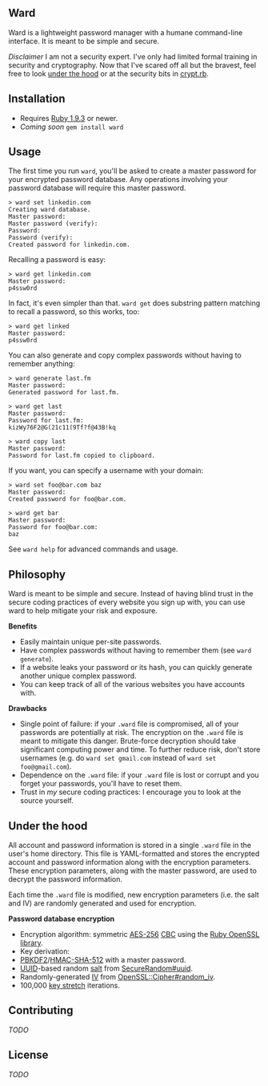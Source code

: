 ## Ward

Ward is a lightweight password manager with a humane command-line interface. It is meant to be simple and secure.

*Disclaimer* I am not a security expert. I've only had limited formal training in security and cryptography.
Now that I've scared off all but the bravest, feel free to look [under the hood](#under-the-hood) or
at the security bits in [crypt.rb](https://github.com/schmich/ward/blob/master/crypt.rb).

## Installation

* Requires [Ruby 1.9.3](http://www.ruby-lang.org/en/downloads/) or newer.
* *Coming soon* `gem install ward`

## Usage

The first time you run `ward`, you'll be asked to create a master password for your encrypted password database.
Any operations involving your password database will require this master password.

    > ward set linkedin.com
    Creating ward database.
    Master password:
    Master password (verify):
    Password:
    Password (verify):
    Created password for linkedin.com.

Recalling a password is easy:

    > ward get linkedin.com
    Master password:
    p4ssw0rd
    
In fact, it's even simpler than that. `ward get` does substring pattern matching to recall a password,
so this works, too:

    > ward get linked
    Master password:
    p4ssw0rd

You can also generate and copy complex passwords without having to remember anything:

    > ward generate last.fm
    Master password:
    Generated password for last.fm.

    > ward get last
    Master password:
    Password for last.fm:
    kizWy76F2@G(21c11(9Tf?f@43B!kq

    > ward copy last
    Master password:
    Password for last.fm copied to clipboard.
    
If you want, you can specify a username with your domain:

    > ward set foo@bar.com baz
    Master password:
    Created password for foo@bar.com.
    
    > ward get bar
    Master password:
    Password for foo@bar.com:
    baz
    
See `ward help` for advanced commands and usage.

## Philosophy

Ward is meant to be simple and secure. Instead of having blind trust in the secure coding practices
of every website you sign up with, you can use ward to help mitigate your risk and exposure.

**Benefits**
* Easily maintain unique per-site passwords.
* Have complex passwords without having to remember them (see `ward generate`).
* If a website leaks your password or its hash, you can quickly generate another unique complex password.
* You can keep track of all of the various websites you have accounts with.

**Drawbacks**
* Single point of failure: if your `.ward` file is compromised, all of your passwords are potentially at risk.
  The encryption on the `.ward` file is meant to mitigate this danger. Brute-force decryption should take significant
  computing power and time. To further reduce risk, don't store usernames (e.g. do `ward set gmail.com` instead of `ward set foo@gmail.com`).
* Dependence on the `.ward` file: if your `.ward` file is lost or corrupt and you forget your passwords, you'll have to reset them.
* Trust in *my* secure coding practices: I encourage you to look at the source yourself.

## Under the hood

All account and password information is stored in a single `.ward` file in the user's home directory. This file is
YAML-formatted and stores the encrypted account and password information along with the encryption parameters.
These encryption parameters, along with the master password, are used to decrypt the password information.

Each time the `.ward` file is modified, new encryption parameters (i.e. the salt and IV) are randomly generated
and used for encryption.

**Password database encryption**
* Encryption algorithm: symmetric [AES-256](http://en.wikipedia.org/wiki/Advanced_Encryption_Standard)
  [CBC](http://en.wikipedia.org/wiki/Block_cipher_modes_of_operation#Cipher-block_chaining_.28CBC.29)
  using the [Ruby OpenSSL library](http://www.ruby-doc.org/stdlib-1.9.3/libdoc/openssl/rdoc/index.html).
* Key derivation:
 * [PBKDF2](http://en.wikipedia.org/wiki/PBKDF2)/[HMAC-SHA-512](http://en.wikipedia.org/wiki/SHA-2) with a master password.
 * [UUID](http://en.wikipedia.org/wiki/UUID)-based random [salt](http://en.wikipedia.org/wiki/Salt_%28cryptography%29)
   from [SecureRandom#uuid](http://www.ruby-doc.org/stdlib-1.9.3/libdoc/securerandom/rdoc/SecureRandom.html#method-c-uuid).
 * Randomly-generated [IV](http://en.wikipedia.org/wiki/Initialization_vector) from [OpenSSL::Cipher#random_iv](http://www.ruby-doc.org/stdlib-1.9.3/libdoc/openssl/rdoc/OpenSSL/Cipher.html#method-i-random_iv).
 * 100,000 [key stretch](http://en.wikipedia.org/wiki/Key_stretching) iterations.

## Contributing

*TODO*

## License

*TODO*